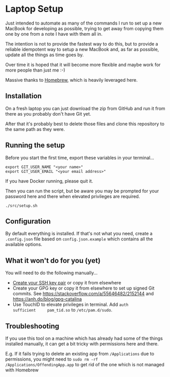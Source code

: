 # Laptop Setup

Just intended to automate as many of the commands I run to set up a new MacBook for developing as possible, trying to get away from copying them one by one from a note I have with them all in.

The intention is not to provide the fastest way to do this, but to provide a reliable idempotent way to setup a new MacBook and, as far as possible, update all the things as time goes by.

Over time it is hoped that it will become more flexible and maybe work for more people than just me :-)

Massive thanks to [Homebrew](https://brew.sh/), which is heavily leveraged here.

## Installation

On a fresh laptop you can just download the zip from GitHub and run it from there as you probably don't have Git yet.

After that it's probably best to delete those files and clone this repository to the same path as they were.

## Running the setup

Before you start the first time, export these variables in your terminal...

    export GIT_USER_NAME "<your name>"
    export GIT_USER_EMAIL "<your email address>"

If you have Docker running, please quit it.

Then you can run the script, but be aware you may be prompted for your password here and there when elevated privileges are required.

    ./src/setup.sh

## Configuration

By default everything is installed. If that's not what you need, create a `.config.json` file based on `config.json.example` which contains all the available options.

## What it won't do for you (yet)

You will need to do the following manually...

* [Create your SSH key pair](https://docs.github.com/en/github/authenticating-to-github/generating-a-new-ssh-key-and-adding-it-to-the-ssh-agent#generating-a-new-ssh-key) or copy it from elsewhere
* Create your GPG key or copy it from elsewhere to set up signed Git commits. See https://stackoverflow.com/a/55646482/2152144 and https://anh.do/blog/gpg-catalina
* Use TouchID to elevate privileges in terminal. Add `auth       sufficient     pam_tid.so` to `/etc/pam.d/sudo`.

## Troubleshooting

If you use this tool on a machine which has already had some of the things installed manually, it can get a bit tricky with permissions here and there.

E.g. If it fails trying to delete an existing app from `/Applications` due to permissions, you might need to `sudo rm -rf /Applications/OffendingApp.app` to get rid of the one which is not managed with Homebrew
